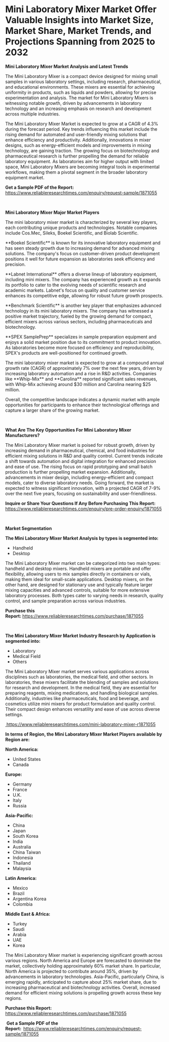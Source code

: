 <p><h1>Mini Laboratory Mixer Market Offer Valuable Insights into Market Size, Market Share, Market Trends, and Projections Spanning from 2025 to 2032</h1></p><p><strong>Mini Laboratory Mixer Market Analysis and Latest Trends</strong></p>
<p><p>The Mini Laboratory Mixer is a compact device designed for mixing small samples in various laboratory settings, including research, pharmaceutical, and educational environments. These mixers are essential for achieving uniformity in products, such as liquids and powders, allowing for precise experimentation and analysis. The market for Mini Laboratory Mixers is witnessing notable growth, driven by advancements in laboratory technology and an increasing emphasis on research and development across multiple industries.</p><p>The Mini Laboratory Mixer Market is expected to grow at a CAGR of 4.3% during the forecast period. Key trends influencing this market include the rising demand for automated and user-friendly mixing solutions that enhance efficiency and productivity. Additionally, innovations in mixer designs, such as energy-efficient models and improvements in mixing technology, are gaining traction. The growing focus on biotechnology and pharmaceutical research is further propelling the demand for reliable laboratory equipment. As laboratories aim for higher output with limited space, Mini Laboratory Mixers are becoming integral tools in experimental workflows, making them a pivotal segment in the broader laboratory equipment market.</p></p>
<p><strong>Get a Sample PDF of the Report:&nbsp;</strong> <a href="https://www.reliableresearchtimes.com/enquiry/request-sample/1871055?utm_campaign=2629&utm_medium=2&utm_source=Github&utm_content=ia&utm_term=12042025&utm_id=mini-laboratory-mixer">https://www.reliableresearchtimes.com/enquiry/request-sample/1871055</a></p>
<p>&nbsp;</p>
<p><strong>Mini Laboratory Mixer Major Market Players</strong></p>
<p><p>The mini laboratory mixer market is characterized by several key players, each contributing unique products and technologies. Notable companies include Cos.Mec, Sileks, Boekel Scientific, and Biolab Scientific. </p><p>**Boekel Scientific** is known for its innovative laboratory equipment and has seen steady growth due to increasing demand for advanced mixing solutions. The company's focus on customer-driven product development positions it well for future expansion as laboratories seek efficiency and precision.</p><p>**Labnet International** offers a diverse lineup of laboratory equipment, including mini mixers. The company has experienced growth as it expands its portfolio to cater to the evolving needs of scientific research and academic markets. Labnet's focus on quality and customer service enhances its competitive edge, allowing for robust future growth prospects.</p><p>**Benchmark Scientific** is another key player that emphasizes advanced technology in its mini laboratory mixers. The company has witnessed a positive market trajectory, fueled by the growing demand for compact, efficient mixers across various sectors, including pharmaceuticals and biotechnology.</p><p>**SPEX SamplePrep** specializes in sample preparation equipment and enjoys a solid market position due to its commitment to product innovation. As laboratories become more focused on efficiency and reproducibility, SPEX's products are well-positioned for continued growth.</p><p>The mini laboratory mixer market is expected to grow at a compound annual growth rate (CAGR) of approximately 7% over the next few years, driven by increasing laboratory automation and a rise in R&D activities. Companies like **Whip-Mix** and **Carolina** reported significant sales revenues, with Whip-Mix achieving around $30 million and Carolina nearing $25 million.</p><p>Overall, the competitive landscape indicates a dynamic market with ample opportunities for participants to enhance their technological offerings and capture a larger share of the growing market.</p></p>
<p>&nbsp;</p>
<p><strong>What Are The Key Opportunities For Mini Laboratory Mixer Manufacturers?</strong></p>
<p><p>The Mini Laboratory Mixer market is poised for robust growth, driven by increasing demand in pharmaceutical, chemical, and food industries for efficient mixing solutions in R&D and quality control. Current trends indicate a shift towards automation and digital integration for enhanced precision and ease of use. The rising focus on rapid prototyping and small batch production is further propelling market expansion. Additionally, advancements in mixer design, including energy-efficient and compact models, cater to diverse laboratory needs. Going forward, the market is expected to witness significant innovation, with a projected CAGR of 7-9% over the next five years, focusing on sustainability and user-friendliness.</p></p>
<p><strong>Inquire or Share Your Questions If Any Before Purchasing This Report:</strong> <a href="https://www.reliableresearchtimes.com/enquiry/pre-order-enquiry/1871055?utm_campaign=2629&utm_medium=2&utm_source=Github&utm_content=ia&utm_term=12042025&utm_id=mini-laboratory-mixer">https://www.reliableresearchtimes.com/enquiry/pre-order-enquiry/1871055</a></p>
<p>&nbsp;</p>
<p><strong>Market Segmentation</strong></p>
<p><strong>The Mini Laboratory Mixer Market Analysis by types is segmented into:</strong></p>
<p><ul><li>Handheld</li><li>Desktop</li></ul></p>
<p><p>The Mini Laboratory Mixer market can be categorized into two main types: handheld and desktop mixers. Handheld mixers are portable and offer flexibility, allowing users to mix samples directly in containers or vials, making them ideal for small-scale applications. Desktop mixers, on the other hand, are designed for stationary use and typically feature larger mixing capacities and advanced controls, suitable for more extensive laboratory processes. Both types cater to varying needs in research, quality control, and sample preparation across various industries.</p></p>
<p><strong>Purchase this Report:&nbsp;</strong><a href="https://www.reliableresearchtimes.com/purchase/1871055?utm_campaign=2629&utm_medium=2&utm_source=Github&utm_content=ia&utm_term=12042025&utm_id=mini-laboratory-mixer">https://www.reliableresearchtimes.com/purchase/1871055</a></p>
<p>&nbsp;</p>
<p><strong>The Mini Laboratory Mixer Market Industry Research by Application is segmented into:</strong></p>
<p><ul><li>Laboratory</li><li>Medical Field</li><li>Others</li></ul></p>
<p><p>The Mini Laboratory Mixer market serves various applications across disciplines such as laboratories, the medical field, and other sectors. In laboratories, these mixers facilitate the blending of samples and solutions for research and development. In the medical field, they are essential for preparing reagents, mixing medications, and handling biological samples. Additionally, industries like pharmaceuticals, food and beverage, and cosmetics utilize mini mixers for product formulation and quality control. Their compact design enhances versatility and ease of use across diverse settings.</p></p>
<p><a href="https://www.reliableresearchtimes.com/mini-laboratory-mixer-r1871055?utm_campaign=2629&utm_medium=2&utm_source=Github&utm_content=ia&utm_term=12042025&utm_id=mini-laboratory-mixer">&nbsp;https://www.reliableresearchtimes.com/mini-laboratory-mixer-r1871055</a></p>
<p><strong>In terms of Region, the Mini Laboratory Mixer Market Players available by Region are:</strong></p>
<p>
    <p> <strong> North America: </strong>
        <ul>
            <li>United States</li>
            <li>Canada</li>
        </ul>
        </p> 
    <p> <strong> Europe: </strong>
        <ul>
            <li>Germany</li>
            <li>France</li>
            <li>U.K.</li>
            <li>Italy</li>
            <li>Russia</li>
        </ul>
        </p> 
    <p> <strong> Asia-Pacific: </strong>
        <ul>
            <li>China</li>
            <li>Japan</li>
            <li>South Korea</li>
            <li>India</li>
            <li>Australia</li>
            <li>China Taiwan</li>
            <li>Indonesia</li>
            <li>Thailand</li>
            <li>Malaysia</li>
        </ul>
        </p> 
    <p> <strong> Latin America: </strong>
        <ul>
            <li>Mexico</li>
            <li>Brazil</li>
            <li>Argentina Korea</li>
            <li>Colombia</li>
        </ul>
        </p> 
    <p> <strong> Middle East & Africa: </strong>
        <ul>
            <li>Turkey</li>
            <li>Saudi</li>
            <li>Arabia</li>
            <li>UAE</li>
            <li>Korea</li>
        </ul>
    </p>
    </p>
<p><p>The Mini Laboratory Mixer market is experiencing significant growth across various regions. North America and Europe are forecasted to dominate the market, collectively holding approximately 60% market share. In particular, North America is projected to contribute around 35%, driven by advancements in laboratory technologies. Asia-Pacific, particularly China, is emerging rapidly, anticipated to capture about 25% market share, due to increasing pharmaceutical and biotechnology activities. Overall, increased demand for efficient mixing solutions is propelling growth across these key regions.</p></p>
<p><strong>Purchase this Report: </strong><a href="https://www.reliableresearchtimes.com/purchase/1871055?utm_campaign=2629&utm_medium=2&utm_source=Github&utm_content=ia&utm_term=12042025&utm_id=mini-laboratory-mixer">https://www.reliableresearchtimes.com/purchase/1871055</a></p>
<p>&nbsp;<strong>Get a Sample PDF of the Report:&nbsp;&nbsp;</strong><a href="https://www.reliableresearchtimes.com/enquiry/request-sample/1871055?utm_campaign=2629&utm_medium=2&utm_source=Github&utm_content=ia&utm_term=12042025&utm_id=mini-laboratory-mixer">https://www.reliableresearchtimes.com/enquiry/request-sample/1871055</a></p>
<p><strong></strong></p>
<p><p></p><p></p><p></p></p>